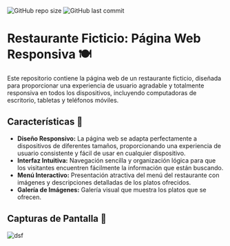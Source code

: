 ![GitHub repo size](https://img.shields.io/github/repo-size/KevinJG994/FoodWeb) ![GitHub last commit](https://img.shields.io/github/last-commit/KevinJG994/FoodWeb)

# Restaurante Ficticio: Página Web Responsiva 🍽️

Este repositorio contiene la página web de un restaurante ficticio, diseñada para proporcionar una experiencia de usuario agradable y totalmente responsiva en todos los dispositivos, incluyendo computadoras de escritorio, tabletas y teléfonos móviles.

## Características 🌟

- **Diseño Responsivo:** La página web se adapta perfectamente a dispositivos de diferentes tamaños, proporcionando una experiencia de usuario consistente y fácil de usar en cualquier dispositivo.
- **Interfaz Intuitiva:** Navegación sencilla y organización lógica para que los visitantes encuentren fácilmente la información que están buscando.
- **Menú Interactivo:** Presentación atractiva del menú del restaurante con imágenes y descripciones detalladas de los platos ofrecidos.
- **Galería de Imágenes:** Galería visual que muestra los platos que se ofrecen.

## Capturas de Pantalla 📸

![dsf](https://github.com/KevinJG994/FoodWeb/assets/96546093/5d17554a-4ff2-48ad-ae3c-568be1342166)
